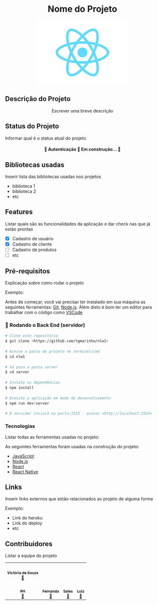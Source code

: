 <h1 align="center">Nome do Projeto</h1>

<div align="center"> 
<img src="https://github.com/nand5a/mark1/blob/master/src/logo.svg" width="300px">
</div>

## Descrição do Projeto
<p align="center">Escrever uma breve descrição</p>

## Status do Projeto

<p> Informar qual é o status atual do projeto </p>

<h4 align="center"> 
	🚧  Autenticação 🌊 Em construção...  🚧
</h4>

## Bibliotecas usadas

<p> Inserir lista das bibliotecas usadas nos projetos </p>

* biblioteca 1
* biblioteca 2
* etc

## Features

<p> Listar quais são as funcionalidades da aplicação e dar check nas que já estão prontas</p>

- [x] Cadastro de usuário
- [x] Cadastro de cliente
- [ ] Cadastro de produtos
- [ ] etc

## Pré-requisitos 

<p> Explicação sobre como rodar o projeto </p>
<p> Exemplo: </p>

Antes de começar, você vai precisar ter instalado em sua máquina as seguintes ferramentas:
[Git](https://git-scm.com), [Node.js](https://nodejs.org/en/). 
Além disto é bom ter um editor para trabalhar com o código como [VSCode](https://code.visualstudio.com/)

### 🎲 Rodando o Back End (servidor)

```bash
# Clone este repositório
$ git clone <https://github.com/tgmarinho/nlw1>

# Acesse a pasta do projeto no terminal/cmd
$ cd nlw1

# Vá para a pasta server
$ cd server

# Instale as dependências
$ npm install

# Execute a aplicação em modo de desenvolvimento
$ npm run dev:server

# O servidor inciará na porta:3333 - acesse <http://localhost:3333>
```

### Tecnologias

<p> Listar todas as ferramentas usadas no projeto: </p>

As seguintes ferramentas foram usadas na construção do projeto:

- [JavaScript](https://www.javascript.com/)
- [Node.js](https://nodejs.org/en/)
- [React](https://pt-br.reactjs.org/)
- [React Native](https://reactnative.dev/)

## Links

<p> Inserir links externos que estão relacionados ao projeto de alguma forma </p>

Exemplo:

* Link do heroku
* Link do deploy
* etc

## Contribuidores

<p> Listar a equipe do projeto </p>

<table>
  <tr>
    <td align="center"><a href="https://fluxoconsultoria.poli.ufrj.br/"><img style="border-radius: 50%;" src="https://avatars.githubusercontent.com/u/55673442?v=4" width="100px;" alt=""/><br /><sub><b>Victória de Souza</b></sub></a><br /><a href="https://fluxoconsultoria.poli.ufrj.br/" title="Fluxo Consultoria">🌊</a></td>
  <tr>
    <td align="center"><a href="https://fluxoconsultoria.poli.ufrj.br/"><img style="border-radius: 50%;" src="https://avatars.githubusercontent.com/u/92770101?v=4" width="100px;" alt=""/><br /><sub><b>PH</b></sub></a><br /><a href="https:https://fluxoconsultoria.poli.ufrj.br/" title="Rocketseat">🌊</a></td>
    <td align="center"><a href="https://fluxoconsultoria.poli.ufrj.br/"><img style="border-radius: 50%;" src="https://avatars.githubusercontent.com/u/97253990?v=4" width="100px;" alt=""/><br /><sub><b>Fernanda</b></sub></a><br /><a href="https://fluxoconsultoria.poli.ufrj.br/" title="Rocketseat">🌊</a></td>
    <td align="center"><a href="https://fluxoconsultoria.poli.ufrj.br/"><img style="border-radius: 50%;" src="https://avatars.githubusercontent.com/u/92528252?v=4" width="100px;" alt=""/><br /><sub><b>Sales</b></sub></a><br /><a href="https://fluxoconsultoria.poli.ufrj.br/" title="Rocketseat">🌊</a></td>
    <td align="center"><a href="https://fluxoconsultoria.poli.ufrj.br/"><img style="border-radius: 50%;" src="https://avatars.githubusercontent.com/u/91763680?v=4" width="100px;" alt=""/><br /><sub><b>Luiz</b></sub></a><br /><a href="https://fluxoconsultoria.poli.ufrj.br/" title="Rocketseat">🌊
  </tr>
</table>
